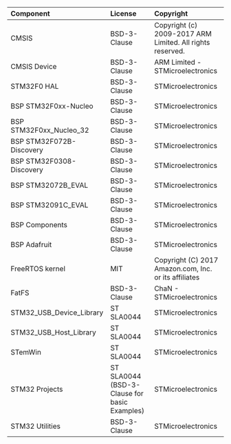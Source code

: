 | Component                       | License              | Copyright |
|:---------                       |:-------              |:----------|
| CMSIS                           | BSD-3-Clause         | Copyright (c) 2009-2017 ARM Limited. All rights reserved. |
| CMSIS Device                    | BSD-3-Clause         | ARM Limited - STMicroelectronics |
| STM32F0 HAL                     | BSD-3-Clause         | STMicroelectronics |
| BSP STM32F0xx-Nucleo            | BSD-3-Clause         | STMicroelectronics |
| BSP STM32F0xx_Nucleo_32         | BSD-3-Clause         | STMicroelectronics |
| BSP STM32F072B-Discovery        | BSD-3-Clause         | STMicroelectronics |
| BSP STM32F0308-Discovery        | BSD-3-Clause         | STMicroelectronics |
| BSP STM32072B_EVAL              | BSD-3-Clause         | STMicroelectronics |
| BSP STM32091C_EVAL              | BSD-3-Clause         | STMicroelectronics |
| BSP Components                  | BSD-3-Clause         | STMicroelectronics |
| BSP Adafruit                    | BSD-3-Clause         | STMicroelectronics |
| FreeRTOS kernel                 | MIT                  | Copyright (C) 2017 Amazon.com, Inc. or its affiliates |
| FatFS                           | BSD-3-Clause         | ChaN - STMicroelectronics |
| STM32_USB_Device_Library        | ST SLA0044           | STMicroelectronics |
| STM32_USB_Host_Library          | ST SLA0044           | STMicroelectronics |
| STemWin                         | ST SLA0044           | STMicroelectronics |
| STM32 Projects                  | ST SLA0044 (BSD-3-Clause for basic Examples) | STMicroelectronics |
| STM32 Utilities                 | BSD-3-Clause         | STMicroelectronics |


